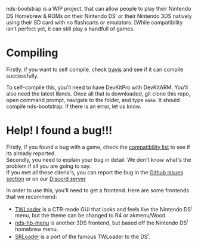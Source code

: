 nds-bootstrap is a WIP project, that can allow people to play their Nintendo DS Homebrew & ROMs on their Nintendo DS<sup>i</sup> or their Nintendo 3DS natively using their SD card with no flashcarts or emulators. [While compatibility isn't perfect yet, it can still play a handfull of games.

# Compiling

Firstly, if you want to self compile, check [travis](https://travis-ci.org/ahezard/nds-bootstrap) and see if it can compile successfully.

To self-compile this, you'll need to have DevKitPro with DevKitARM. You'll also need the latest libnds. Once all that is downloaded, git clone this repo, open command prompt, navigate to the folder, and type `make`. It should compile nds-bootstrap. If there is an error, let us know.

# Help! I found a bug!!!

Firstly, if you found a bug with a game, check the [compatibility list](https://docs.google.com/spreadsheets/d/1M7MxYQzVhb4604esdvo57a7crSvbGzFIdotLW0bm0Co/edit?usp=sharing) to see if its already reported.     
Secondly, you need to explain your bug in detail. We don't know what's the problem if all you are going to say.     
If you met all these citeria's, you can report the bug in the [Github issues section](https://github.com/ahezard/nds-bootstrap/issues) or on our [Discord server](https://discordapp.com/invite/7bxTQfZ)

In order to use this, you'll need to get a frontend. Here are some frontends that we recommend:
- [TWLoader](https://github.com/Robz8/TWLoader) is a CTR-mode GUI that looks and feels like the Nintendo DS<sup>i</sup> menu, but the theme can be changed to R4 or akmenu/Wood.
- [nds-hb-menu](https://github.com/ahezard/nds-hb-menu/releases) is another 3DS frontend, but based off the Nintendo DS<sup>i</sup> homebrew menu.
- [SRLoader](https://github.com/Robz8/SRLoader) is a port of the famous TWLoader to the DS<sup>i</sup>.
